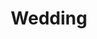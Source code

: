 ---
layout: wedding-stream
permalink: /wedding-stream/
title: Wedding
description: Wedding stream
---